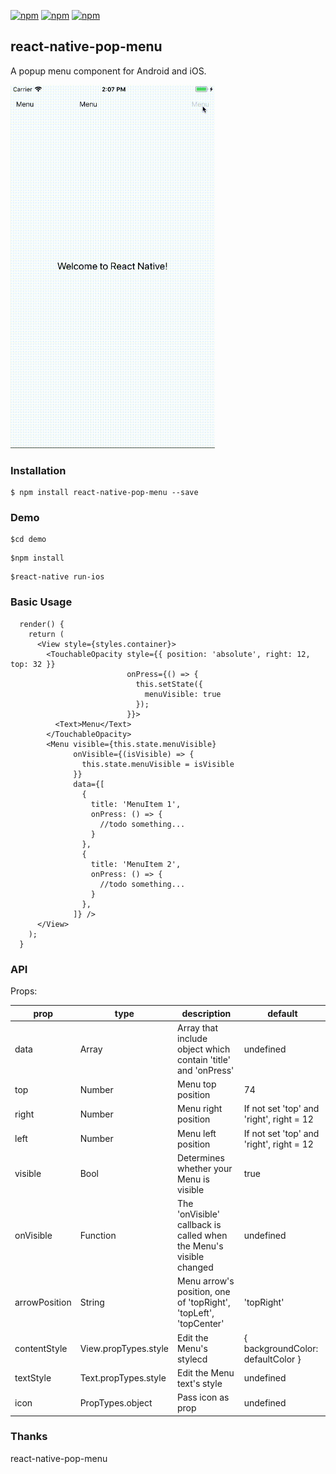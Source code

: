 [![npm](https://img.shields.io/npm/v/react-native-pop-menu.svg)](https://www.npmjs.com/package/react-native-pop-menu)
[![npm](https://img.shields.io/npm/dm/react-native-pop-menu.svg)](https://www.npmjs.com/package/react-native-pop-menu)
[![npm](https://img.shields.io/npm/l/react-native-pop-menu.svg)]()

## react-native-pop-menu

A popup menu component for Android and iOS.

<img src="demo.gif" width="327" height="581">

### Installation

```
$ npm install react-native-pop-menu --save
```

### Demo

```
$cd demo
```

```
$npm install
```

```
$react-native run-ios
```

### Basic Usage

```
  render() {
    return (
      <View style={styles.container}>
        <TouchableOpacity style={{ position: 'absolute', right: 12, top: 32 }}
                          onPress={() => {
                            this.setState({
                              menuVisible: true
                            });
                          }}>
          <Text>Menu</Text>
        </TouchableOpacity>
        <Menu visible={this.state.menuVisible}
              onVisible={(isVisible) => {
                this.state.menuVisible = isVisible
              }} 
              data={[
                {
                  title: 'MenuItem 1',
                  onPress: () => {
                    //todo something...
                  }
                },
                {
                  title: 'MenuItem 2',
                  onPress: () => {
                    //todo something...
                  }
                },
              ]} />
      </View>
    );
  }
```

### API

Props:

|prop|type|description|default|
|-----|-----|-----|-----|
|data|Array|Array that include object which contain 'title' and 'onPress'|undefined|
|top|Number|Menu top position|74|
|right|Number|Menu right position|If not set 'top' and 'right', right = 12|
|left|Number|Menu left position|If not set 'top' and 'right', right = 12|
|visible|Bool|Determines whether your Menu is visible|true|
|onVisible|Function|The 'onVisible' callback is called when the Menu's visible changed|undefined|
|arrowPosition|String|Menu arrow's position, one of 'topRight', 'topLeft', 'topCenter'|'topRight'|
|contentStyle|View.propTypes.style|Edit the Menu's stylecd|{ backgroundColor: defaultColor }|
|textStyle|Text.propTypes.style|Edit the Menu text's style|undefined|
|icon|PropTypes.object|Pass icon as prop|undefined|

### Thanks
react-native-pop-menu
